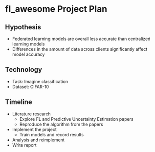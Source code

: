 # fl_awesome Project Plan

## Hypothesis

- Federated learning models are overall less accurate than centralized learning models
- Differences in the amount of data across clients significantly affect model accuracy

## Technology

- Task: Imagine classification
- Dataset: CIFAR-10

## Timeline

- Literature research
    - Explore FL and Predictive Uncertainty Estimation papers
    - Reproduce the algorithm from the papers
- Implement the project
    - Train models and record results
- Analysis and reimplement
- Write report


